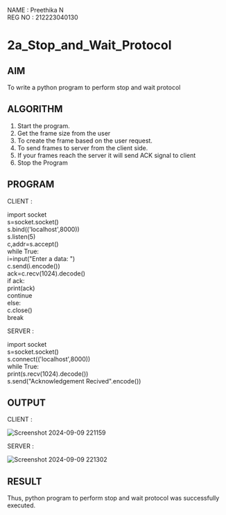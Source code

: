 NAME : Preethika N  
REG NO : 212223040130

# 2a_Stop_and_Wait_Protocol
## AIM 
To write a python program to perform stop and wait protocol
## ALGORITHM
1. Start the program.
2. Get the frame size from the user
3. To create the frame based on the user request.
4. To send frames to server from the client side.
5. If your frames reach the server it will send ACK signal to client
6. Stop the Program
## PROGRAM

CLIENT :

import socket              
s=socket.socket()            
s.bind(('localhost',8000))            
s.listen(5)              
c,addr=s.accept()            
while True:                         
    i=input("Enter a data: ")                
    c.send(i.encode())                  
    ack=c.recv(1024).decode()                   
    if ack:                
        print(ack)                   
        continue              
    else:                
        c.close()              
        break            

SERVER :           

import socket            
s=socket.socket()                   
s.connect(('localhost',8000))             
while True:                         
    print(s.recv(1024).decode())                           
    s.send("Acknowledgement Recived".encode())              
    
## OUTPUT   
CLIENT  : 

![Screenshot 2024-09-09 221159](https://github.com/user-attachments/assets/88035784-78ca-4501-8d3a-e68dfdc51274)

SERVER :

![Screenshot 2024-09-09 221302](https://github.com/user-attachments/assets/94dd0644-6bf1-405b-bb98-4a6b03029494)

## RESULT
Thus, python program to perform stop and wait protocol was successfully executed.
